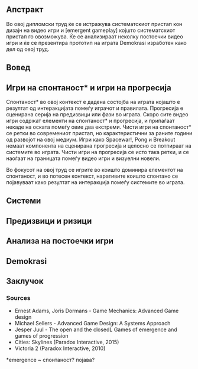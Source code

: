 ## Апстракт

Во овој дипломски труд ќе се истражува систематскиот пристап кон дизајн на видео игри и [emergent gameplay] којшто систематскиот пристап го овозможува. Ќе се анализираат неколку постоечки видео игри и ќе се презентира прототип на играта Demokrasi изработен како дел од овој труд.

## Вовед

## Игри на спонтаност* и игри на прогресија

Спонтаност* во овој контекст е дадена состојба на играта којашто е резултат од интеракцијата помеѓу играчот и правилата. Прогресија е сценирана серија на предизвици или фази во играта. Скоро сите видео игри содржат елементи на спонтаност* и прогресија, и припаѓаат некаде на оската помеѓу овие два екстреми. Чисти игри на спонтаност* се ретки во современиот пристап, но карактеристични за раните години од развојот на овој медиум. Игри како Spacewar!, Pong и Breakout немаат компонента на сценирана прогресија и целосно се потпираат на системите во играта. Чисти игри на прогресија се исто така ретки, и се наоѓаат на границата помеѓу видео игри и визуелни новели.

Во фокусот на овој труд се игрите во коишто доминира елементот на спонтаност, и во потесен контекст, наративите коишто спонтано се појавуваат како резултат на интеракција помеѓу системите во играта.

## Системи

## Предизвици и ризици

## Анализа на постоечки игри

## Demokrasi

## Заклучок


### Sources
- Ernest Adams, Joris Dormans - Game Mechanics: Advanced Gаme design
- Michael Sellers - Advanced Game Design: A Systems Approach
- Jesper Juul - The open and the closedL Games of emergence and games of progression
- Cities: Skylines (Paradox Interactive, 2015)
- Victoria 2 (Paradox Interactive, 2010)

*emergence ~ спонтаност? појава?